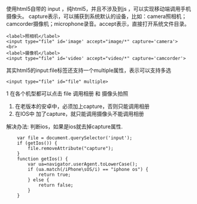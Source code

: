 使用html5自带的 input ，纯html5，并且不涉及到js ，可以实现移动端调用手机摄像头。
capture表示，可以捕获到系统默认的设备，比如：camera照相机；camcorder摄像机；microphone录音。accept表示，直接打开系统文件目录。

    <label>照相机</label>
    <input type="file" id='image' accept="image/*" capture='camera'>
    <br>
    <label>摄像机</label>
    <input type="file" id='video' accept="video/*" capture='camcorder'>
其实html5的input:file标签还支持一个multiple属性，表示可以支持多选

    <input type="file" id="file" multiple>
1
在各个机型都可以点击 file 调用相册 和 摄像头拍照 
1. 在老版本的安卓中，必须加上capture，否则只能调用相册 
2. 在IOS中 加了capture，就只能调用摄像头不能调用相册

解决办法: 
判断ios，如果是ios就去掉capture属性.

        var file = document.querySelector('input');
        if (getIos()) {
            file.removeAttribute("capture");
        }
        function getIos() {
            var ua=navigator.userAgent.toLowerCase();
            if (ua.match(/iPhone\sOS/i) == "iphone os") {
                return true;
            } else {
                return false;
            }
        }